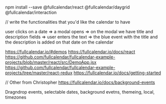npm install --save @fullcalendar/react @fullcalendar/daygrid @fullcalendar/interaction

// write the functionalities that you'd like the calendar to have

user clicks on a date => a modal opens => on the modal we have title and description fields
=> user enters the text => the blue event with the title and the description is added on that date on the calendar

https://fullcalendar.io/#demos
https://fullcalendar.io/docs/react
https://github.com/fullcalendar/fullcalendar-example-projects/blob/master/react/src/DemoApp.jsx
https://github.com/fullcalendar/fullcalendar-example-projects/tree/master/react-redux
https://fullcalendar.io/docs/getting-started



// Other from Christopher
https://fullcalendar.io/docs/background-events

Dragndrop events, selectable dates, background evetns, themeing, local, timezones
